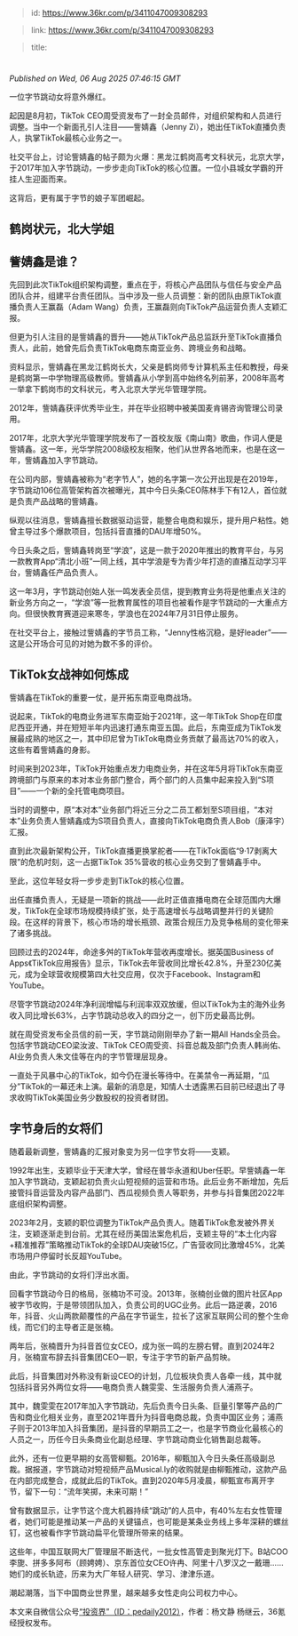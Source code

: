 > id: https://www.36kr.com/p/3411047009308293

> link: https://www.36kr.com/p/3411047009308293

> title: 

# 
_Published on Wed, 06 Aug 2025 07:46:15 GMT_

一位字节跳动女将意外爆红。

起因是8月初，TikTok CEO周受资发布了一封全员邮件，对组织架构和人员进行调整。当中一个新面孔引人注目——訾婧鑫（Jenny Zi），她出任TikTok直播负责人，执掌TikTok最核心业务之一。

社交平台上，讨论訾婧鑫的帖子颇为火爆：黑龙江鹤岗高考文科状元，北京大学，于2017年加入字节跳动，一步步走向TikTok的核心位置。一位小县城女学霸的开挂人生迎面而来。

这背后，更有属于字节的娘子军团崛起。

**鹤岗状元，北大学姐**
-------------

**訾婧鑫是谁？**
----------

先回到此次TikTok组织架构调整，重点在于，将核心产品团队与信任与安全产品团队合并，组建平台责任团队。当中涉及一些人员调整：新的团队由原TikTok直播负责人王赢磊（Adam Wang）负责，王赢磊则向TikTok产品运营负责人支颖汇报。

但更为引人注目的是訾婧鑫的晋升——她从TikTok产品总监跃升至TikTok直播负责人，此前，她曾先后负责TikTok电商东南亚业务、跨境业务和战略。

资料显示，訾婧鑫在黑龙江鹤岗长大，父亲是鹤岗师专计算机系主任和教授，母亲是鹤岗第一中学物理高级教师。訾婧鑫从小学到高中始终名列前茅，2008年高考一举拿下鹤岗市的文科状元，考入北京大学光华管理学院。

2012年，訾婧鑫获评优秀毕业生，并在毕业招聘中被美国麦肯锡咨询管理公司录用。

2017年，北京大学光华管理学院发布了一首校友版《南山南》歌曲，作词人便是訾婧鑫。这一年，光华学院2008级校友相聚，他们从世界各地而来，也是在这一年，訾婧鑫加入字节跳动。

在公司内部，訾婧鑫被称为“老字节人”，她的名字第一次公开出现是在2019年，字节跳动106位高管架构首次被曝光，其中今日头条CEO陈林手下有12人，首位就是负责产品战略的訾婧鑫。

纵观以往消息，訾婧鑫擅长数据驱动运营，能整合电商和娱乐，提升用户粘性。她曾主导过多个爆款项目，包括抖音直播的DAU年增50%。

今日头条之后，訾婧鑫转岗至“学浪”，这是一款于2020年推出的教育平台，与另一款教育App“清北小班”一同上线，其中学浪是专为青少年打造的直播互动学习平台，訾婧鑫任产品负责人。

这一年3月，字节跳动创始人张一鸣发表全员信，提到教育业务将是他重点关注的新业务方向之一，“学浪”等一批教育属性的项目也被看作是字节跳动的一大重点方向。但很快教育赛道迎来寒冬，学浪也在2024年7月31日停止服务。

在社交平台上，接触过訾婧鑫的字节员工称，“Jenny性格沉稳，是好leader”——这是公开场合可见的对她为数不多的评价。

**TikTok女战神如何炼成**
-----------------

訾婧鑫在TikTok的重要一仗，是开拓东南亚电商战场。

说起来，TikTok的电商业务进军东南亚始于2021年，这一年TikTok Shop在印度尼西亚开通，并在短短半年内迅速打通东南亚五国。此后，东南亚成为TikTok发展最成熟的地区之一，其中印尼曾为TikTok电商业务贡献了最高达70%的收入，这些有着訾婧鑫的身影。

时间来到2023年，TikTok开始重点发力电商业务，并在这年5月将TikTok东南亚跨境部门与原来的本对本业务部门整合，两个部门的人员集中起来投入到“S项目”——一个新的全托管电商项目。

当时的调整中，原“本对本”业务部门将近三分之二员工都划至S项目组，“本对本”业务负责人訾婧鑫成为S项目负责人，直接向TikTok电商负责人Bob（康泽宇）汇报。

直到此次最新架构公开，TikTok直播更换掌舵者——在TikTok面临“9·17剥离大限”的危机时刻，这一占据TikTok 35%营收的核心业务交到了訾婧鑫手中。

至此，这位年轻女将一步步走到TikTok的核心位置。

出任直播负责人，无疑是一项新的挑战——此时正值直播电商在全球范围内大爆发，TikTok在全球市场规模持续扩张，处于高速增长与战略调整并行的关键阶段。在这样的背景下，核心市场的增长瓶颈、政策合规压力及竞争格局的变化带来了诸多挑战。

回顾过去的2024年，命途多舛的TikTok年营收再度增长。据英国Business of Apps《TikTok应用报告》显示，TikTok去年营收同比增长42.8%，升至230亿美元，成为全球营收规模第四大社交应用，仅次于Facebook、Instagram和YouTube。

尽管字节跳动2024年净利润增幅与利润率双双放缓，但以TikTok为主的海外业务收入同比增长63%，占字节跳动总收入的四分之一，创下历史最高比例。

就在周受资发布全员信的前一天，字节跳动刚刚举办了新一期All Hands全员会。包括字节跳动CEO梁汝波、TikTok CEO周受资、抖音总裁及部门负责人韩尚佑、AI业务负责人朱文佳等在内的字节管理层现身。

一直处于风暴中心的TikTok，如今仍在漫长等待中。在美禁令一再延期，“瓜分”TikTok的一幕还未上演。最新的消息是，知情人士透露黑石目前已经退出了寻求收购TikTok美国业务少数股权的投资者财团。

**字节身后的女将们**
------------

随着最新调整，訾婧鑫的汇报对象变为另一位字节女将——支颖。

1992年出生，支颖毕业于天津大学，曾经在普华永道和Uber任职。早訾婧鑫一年加入字节跳动，支颖起初负责火山短视频的运营和市场。此后业务不断增加，先后接管抖音运营及内容产品部门、西瓜视频负责人等职务，并参与抖音集团2022年底组织架构调整。

2023年2月，支颖的职位调整为TikTok产品负责人。随着TikTok愈发被外界关注，支颖逐渐走到台前。尤其在经历美国法案危机后，支颖主导的“本土化内容+精准推荐”策略推动TikTok的全球DAU突破15亿，广告营收同比激增45%，北美市场用户停留时长反超YouTube。

由此，字节跳动的女将们浮出水面。

回看字节跳动今日的格局，张楠功不可没。2013年，张楠创业做的图片社区App被字节收购，于是带领团队加入，负责公司的UGC业务。此后一路逆袭，2016年，抖音、火山两款颠覆性的产品在字节诞生，拉长了这家互联网公司的整个生命线，而它们的主导者正是张楠。

两年后，张楠晋升为抖音首位女CEO，成为张一鸣的左膀右臂。直到2024年2月，张楠宣布辞去抖音集团CEO一职，专注于字节的新产品剪映。

此后，抖音集团对外称没有新设CEO的计划，几位板块负责人各牵一线，其中就包括抖音另外两位女将——电商负责人魏雯雯、生活服务负责人浦燕子。

其中，魏雯雯在2017年加入字节跳动，先后负责今日头条、巨量引擎等产品的广告和商业化相关业务，直至2021年晋升为抖音电商总裁，负责中国区业务；浦燕子则于2013年加入抖音集团，是抖音的早期员工之一，也是字节商业化最核心的人员之一，历任今日头条商业化副总经理、字节跳动商业化销售副总裁等。

此外，还有一位更早期的女高管柳甄。2016年，柳甄加入今日头条任高级副总裁。据报道，字节跳动对短视频产品Musical.ly的收购就是由柳甄推动，这款产品在内部完成整合，成就此后的TikTok。直到2020年5月凌晨，柳甄宣布离开字节，留下一句：“流年笑掷，未来可期！”

曾有数据显示，让字节这个庞大机器持续“跳动”的人员中，有40%左右女性管理者，她们可能是推动某一产品的关键锚点，也可能是某条业务线上多年深耕的螺丝钉，这也被看作字节跳动扁平化管理所带来的结果。

这些年，中国互联网大厂管理层不断迭代，一批女性高管走到聚光灯下。B站COO李旎、拼多多阿布（顾娉娉）、京东首位女CEO许冉、阿里十八罗汉之一戴珊……她们的成长轨迹，历来为大厂年轻人研究、学习、津津乐道。

潮起潮落，当下中国商业世界里，越来越多女性走向公司权力中心。

本文来自微信公众号[“投资界”（ID：pedaily2012）](https://mp.weixin.qq.com/s?__biz=MzI5ODk1NjY1MA==&mid=2247692406&idx=1&sn=94d399b10468286ebbb71042d218053d&chksm=ed049441ea2305c0caba7528c4a76cd2ec8be3853de6edd07ac09034f1fc7dcc2c2ccabad03c&scene=0&xtrack=1#rd)，作者：杨文静 杨继云，36氪经授权发布。
